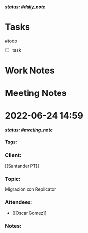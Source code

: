##### status: #daily_note 

# Tasks

#todo 
- [ ] task

# Work Notes

# Meeting Notes

# 2022-06-24 14:59
##### status: #meeting_note
##### Tags:

### Client:
[[Santander PT]]
### Topic:
Migración con Replicator
### Attendees:
* [[Oscar Gomez]]
### Notes:

